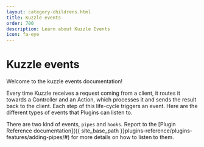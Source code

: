 ```yaml
---
layout: category-childrens.html
title: Kuzzle events
order: 700
description: Learn about Kuzzle Events
icon: fa-eye
---
```


# Kuzzle events

Welcome to the kuzzle events documentation!

Every time Kuzzle receives a request coming from a client, it routes it towards a Controller and an Action, which processes it and sends the result back to the client. Each step of this life-cycle triggers an event. Here are the different types of events that Plugins can listen to.

There are two kind of events, `pipes` and `hooks`. Report to the [Plugin Reference documentation]({{ site_base_path }}plugins-reference/plugins-features/adding-pipes/#) for more details on how to listen to them.
